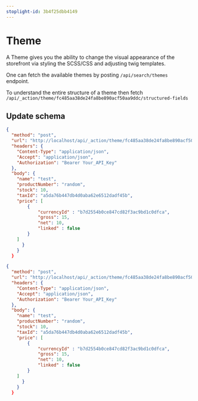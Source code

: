 ```yaml
---
stoplight-id: 3b4f25dbb4149
---
```


# Theme

A Theme gives you the ability to change the visual appearance of the storefront via styling the SCSS/CSS and adjusting twig templates. 

One can fetch the available themes by posting `/api/search/themes` endpoint.

To understand the entire structure of a theme then fetch `/api/_action/theme/fc485aa38de24fa8be890acf50aa9ddc/structured-fields`

## Update schema

```json http
{
  "method": "post",
  "url": "http://localhost/api/_action/theme/fc485aa38de24fa8be890acf50aa9ddc",
  "headers": {
    "Content-Type": "application/json",
    "Accept": "application/json",
    "Authorization": "Bearer Your_API_Key"
  },
  "body": {
    "name": "test",
    "productNumber": "random",
    "stock": 10,
    "taxId": "a5da76b447db4d0aba62e6512dadf45b",
    "price": [
        {
            "currencyId" : "b7d2554b0ce847cd82f3ac9bd1c0dfca", 
            "gross": 15, 
            "net": 10, 
            "linked" : false
        }
    ]
      }
    }
  }
```

```json http
{
  "method": "post",
  "url": "http://localhost/api/_action/theme/fc485aa38de24fa8be890acf50aa9ddc/assign/98432def39fc4624b33213a56b8c944d",
  "headers": {
    "Content-Type": "application/json",
    "Accept": "application/json",
    "Authorization": "Bearer Your_API_Key"
  },
  "body": {
    "name": "test",
    "productNumber": "random",
    "stock": 10,
    "taxId": "a5da76b447db4d0aba62e6512dadf45b",
    "price": [
        {
            "currencyId" : "b7d2554b0ce847cd82f3ac9bd1c0dfca", 
            "gross": 15, 
            "net": 10, 
            "linked" : false
        }
    ]
      }
    }
  }
```
